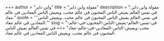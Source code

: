 +++
author = "واين داير"
title = "مقولة واين داير"
description = "مقولة واين داير: في نفس العالم يعيش الناس المحبون في عالم محب، ويعيش الناس المعادين في عالم معاد."
quote = '''في نفس العالم يعيش الناس المحبون في عالم محب، ويعيش الناس المعادين في عالم معاد.''' 
slug = "في-نفس-العالم-يعيش-الناس-المحبون-في-عالم-محب-ويعيش-الناس-المعادين-في-عالم-معاد"
+++
في نفس العالم يعيش الناس المحبون في عالم محب، ويعيش الناس المعادين في عالم معاد.
